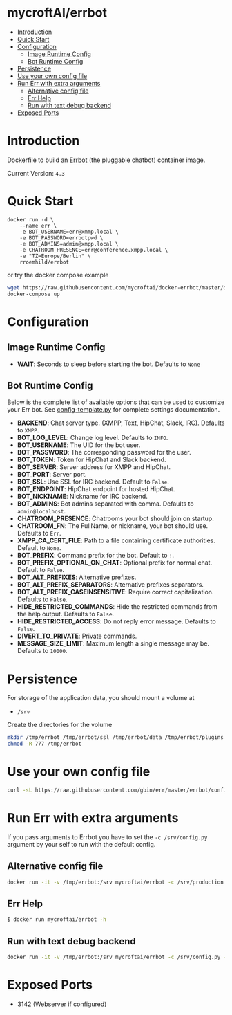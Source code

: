 # mycroftAI/errbot

- [Introduction](#introduction)
- [Quick Start](#quick-start)
- [Configuration](#configuration)
    - [Image Runtime Config](#image-runtime-config)
    - [Bot Runtime Config](#bot-runtime-config)
- [Persistence](#persistence)
- [Use your own config file](#use-your-own-config-file)
- [Run Err with extra arguments](#run-err-with-extra-arguments)
    - [Alternative config file](#alternative-config-file)
    - [Err Help](#err-help)
    - [Run with text debug backend](#run-with-text-debug-backend)
- [Exposed Ports](#exposed-ports)

# Introduction

Dockerfile to build an [Errbot](http://errbot.io) (the pluggable chatbot) container image.

Current Version: `4.3`

# Quick Start

```
docker run -d \
    --name err \
    -e BOT_USERNAME=err@xmmp.local \
    -e BOT_PASSWORD=errbotpwd \
    -e BOT_ADMINS=admin@xmpp.local \
    -e CHATROOM_PRESENCE=err@conference.xmpp.local \
    -e "TZ=Europe/Berlin" \
    rroemhild/errbot
```

or try the docker compose example

```bash
wget https://raw.githubusercontent.com/mycroftai/docker-errbot/master/docker-compose.yml
docker-compose up
```

# Configuration

## Image Runtime Config

- **WAIT**: Seconds to sleep before starting the bot. Defaults to `None`

## Bot Runtime Config

Below is the complete list of available options that can be used to customize your Err bot. See [config-template.py](https://raw.githubusercontent.com/gbin/err/master/errbot/config-template.py) for complete settings documentation.

- **BACKEND**: Chat server type. (XMPP, Text, HipChat, Slack, IRC). Defaults to `XMPP`.
- **BOT_LOG_LEVEL**: Change log level. Defaults to `INFO`.
- **BOT_USERNAME**: The UID for the bot user.
- **BOT_PASSWORD**: The corresponding password for the user.
- **BOT_TOKEN**: Token for HipChat and Slack backend.
- **BOT_SERVER**: Server address for XMPP and HipChat.
- **BOT_PORT**: Server port.
- **BOT_SSL**: Use SSL for IRC backend. Default to `False`.
- **BOT_ENDPOINT**: HipChat endpoint for hosted HipChat.
- **BOT_NICKNAME**: Nickname for IRC backend.
- **BOT_ADMINS**: Bot admins separated with comma. Defaults to `admin@localhost`.
- **CHATROOM_PRESENCE**: Chatrooms your bot should join on startup.
- **CHATROOM_FN**: The FullName, or nickname, your bot should use. Defaults to `Err`.
- **XMPP_CA_CERT_FILE**: Path to a file containing certificate authorities. Default to `None`.
- **BOT_PREFIX**: Command prefix for the bot. Default to `!`.
- **BOT_PREFIX_OPTIONAL_ON_CHAT**: Optional prefix for normal chat. Default to `False`.
- **BOT_ALT_PREFIXES**: Alternative prefixes.
- **BOT_ALT_PREFIX_SEPARATORS**: Alternative prefixes separators.
- **BOT_ALT_PREFIX_CASEINSENSITIVE**:  Require correct capitalization. Defaults to `False`.
- **HIDE_RESTRICTED_COMMANDS**: Hide the restricted commands from the help output. Defaults to `False`.
- **HIDE_RESTRICTED_ACCESS**: Do not reply error message. Defaults to `False`.
- **DIVERT_TO_PRIVATE**: Private commands.
- **MESSAGE_SIZE_LIMIT**: Maximum length a single message may be. Defaults to `10000`.

# Persistence

For storage of the application data, you should mount a volume at

* `/srv`

Create the directories for the volume

```bash
mkdir /tmp/errbot /tmp/errbot/ssl /tmp/errbot/data /tmp/errbot/plugins
chmod -R 777 /tmp/errbot
```

# Use your own config file

```bash
curl -sL https://raw.githubusercontent.com/gbin/err/master/errbot/config-template.py -o /tmp/errbot/config.py
```

# Run Err with extra arguments

If you pass arguments to Errbot you have to set the `-c /srv/config.py` argument by your self to run with the default config.

## Alternative config file

```bash
docker run -it -v /tmp/errbot:/srv mycroftai/errbot -c /srv/production.py
```

## Err Help

```bash
$ docker run mycroftai/errbot -h
```

## Run with text debug backend

```bash
docker run -it -v /tmp/errbot:/srv mycroftai/errbot -c /srv/config.py -T
```

# Exposed Ports

* 3142 (Webserver if configured)
